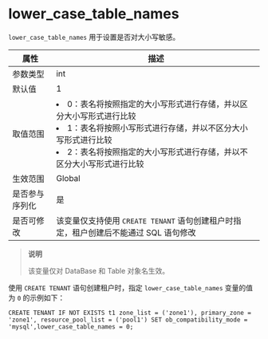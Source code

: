 # lower_case_table_names

`lower_case_table_names` 用于设置是否对大小写敏感。

| **属性**  |                                                                                                              **描述**                                                                                                               |
|---------|-----------------------------------------------------------------------------------------------------------------------------------------------------------------------------------------------------------------------------------|
| 参数类型    | int                                                                                                                                                                                                                               |
| 默认值     | 1                                                                                                                                                                                                                                 |
| 取值范围    | <li> 0：表名将按照指定的大小写形式进行存储，并以区分大小写形式进行比较   <li> 1：表名将按照小写形式进行存储，并以不区分大小写形式进行比较   <li> 2：表名将按照指定的大小写形式进行存储，并以不区分大小写形式进行比较    |
| 生效范围    | Global                                                                                                                                                                                                                            |
| 是否参与序列化 | 是                                                                                                                                                                                                                                 |
| 是否可修改   | 该变量仅支持使用 `CREATE TENANT` 语句创建租户时指定，租户创建后不能通过 SQL 语句修改                                                                                                                                                                             |

> **说明**
>
> 该变量仅对 DataBase 和 Table 对象名生效。

使用 `CREATE TENANT` 语句创建租户时，指定 `lower_case_table_names` 变量的值为 `0` 的示例如下：

```shell
CREATE TENANT IF NOT EXISTS t1 zone_list = ('zone1'), primary_zone = 'zone1', resource_pool_list = ('pool1') SET ob_compatibility_mode = 'mysql',lower_case_table_names = 0;
```
